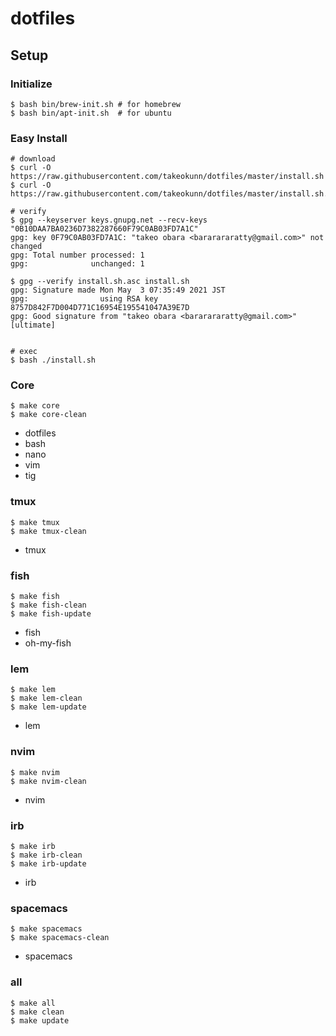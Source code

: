 # dotfiles

## Setup

### Initialize

```
$ bash bin/brew-init.sh # for homebrew
$ bash bin/apt-init.sh  # for ubuntu
```

### Easy Install

```shell
# download
$ curl -O https://raw.githubusercontent.com/takeokunn/dotfiles/master/install.sh
$ curl -O https://raw.githubusercontent.com/takeokunn/dotfiles/master/install.sh.asc

# verify
$ gpg --keyserver keys.gnupg.net --recv-keys "0B10DAA7BA0236D7382287660F79C0AB03FD7A1C"
gpg: key 0F79C0AB03FD7A1C: "takeo obara <bararararatty@gmail.com>" not changed
gpg: Total number processed: 1
gpg:              unchanged: 1

$ gpg --verify install.sh.asc install.sh
gpg: Signature made Mon May  3 07:35:49 2021 JST
gpg:                using RSA key 8757D842F7D004D771C16954E195541047A39E7D
gpg: Good signature from "takeo obara <bararararatty@gmail.com>" [ultimate]


# exec
$ bash ./install.sh
```

### Core

```shell
$ make core
$ make core-clean
```

* dotfiles
* bash
* nano
* vim
* tig

### tmux

```shell
$ make tmux
$ make tmux-clean
```

* tmux

### fish

```shell
$ make fish
$ make fish-clean
$ make fish-update
```

* fish
* oh-my-fish

### lem

```shell
$ make lem
$ make lem-clean
$ make lem-update
```

* lem

### nvim

```shell
$ make nvim
$ make nvim-clean
```

* nvim

### irb

```shell
$ make irb
$ make irb-clean
$ make irb-update
```

* irb

### spacemacs

```shell
$ make spacemacs
$ make spacemacs-clean
```

* spacemacs

### all

```shell
$ make all
$ make clean
$ make update
```

